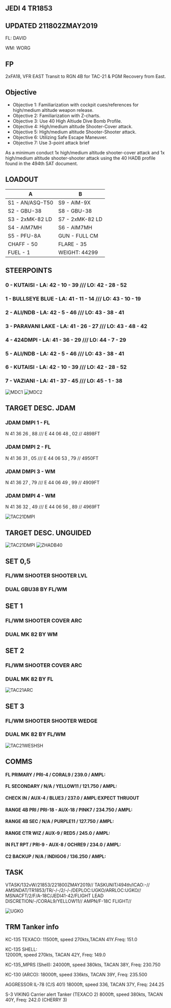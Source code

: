 ## JEDI 4 TR1853
## UPDATED 211802ZMAY2019

FL: DAVID

WM: WORG


## FP
2xFA18, VFR EAST
Transit to RGN 4B for TAC-21 & PGM
Recovery from East. 

## Objective

* Objective 1: Familiarization with cockpit cues/references for high/medium altitude weapon release.
* Objective 2: Familiarization with Z-charts.
* Objective 3: Use 40 High Altiude Dive Bomb Profile.
* Objective 4: High/medium altitude Shooter-Cover attack.
* Objective 5: High/medium altitude Shooter-Shooter attack.
* Objective 6: Utilizing Safe Escape Maneuver.
* Objective 7: Use 3-point attack brief

As a minimum conduct 1x high/medium altitude shooter-cover attack and 1x high/medium altitude shooter-shooter attack using the 40 HADB profile found in the 494th SAT document.
	
## LOADOUT

A | B
----- | -----
S1 - AN/ASQ-T50 | S9 - AIM-9X
S2 - GBU-38 | S8 - GBU-38
S3 - 2xMK-82 LD | S7 - 2xMK-82 LD
S4 - AIM7MH | S6 - AIM7MH
S5 - PFU-8A | GUN - FULL CM
CHAFF - 50 | FLARE - 35
FUEL - 1 | WEIGHT: 44299



## STEERPOINTS

### 0 - KUTAISI - LA:  42 - 10 - 39 /// LO:  42 - 28 - 52
### 1 - BULLSEYE BLUE - LA:  41 - 11 - 14 /// LO:  43 - 10 - 19
### 2 - ALI/NDB - LA:  42 - 5 - 46 /// LO:  43 - 38 - 41
### 3 - PARAVANI LAKE - LA:  41 - 26 - 27 /// LO:  43 - 48 - 42
### 4 - 424DMPI - LA:  41 - 36 - 29 /// LO:  44 - 7 - 29
### 5 - ALI/NDB - LA:  42 - 5 - 46 /// LO:  43 - 38 - 41
### 6 - KUTAISI - LA:  42 - 10 - 39 /// LO:  42 - 28 - 52
### 7 - VAZIANI - LA:  41 - 37 - 45 /// LO:  45 - 1 - 38


![MDC1](MDC10.PNG)
![MDC2](MDC20.PNG)


## TARGET DESC. JDAM

### JDAM DMPI 1 - FL
N 41 36 26 , 88 /// E 44 06 48 , 02  // 4898FT

### JDAM DMPI 2 - FL
N 41 36 31 , 05 /// E 44 06 53 , 79  // 4950FT

### JDAM DMPI 3 - WM
N 41 36 27 , 79 /// E 44 06 49 , 99   // 4909FT

### JDAM DMPI 4 - WM
N 41 36 32 , 49 /// E 44 06 56 , 89  // 4969FT

![TAC21DMPI](/TRM/T4B/T4BJDAMDMPI.png)

## TARGET DESC. UNGUIDED

![TAC21DMPI](/TAC21/TAC21DMPI.png)
![ZHADB40](/WEAPONS/ZHADB40.PNG)

## SET 0,5

### FL/WM SHOOTER SHOOTER LVL
### DUAL GBU38 BY FL/WM


## SET 1

### FL/WM SHOOTER COVER ARC
### DUAL MK 82 BY WM

## SET 2

### FL/WM SHOOTER COVER ARC
### DUAL MK 82 BY FL

![TAC21ARC](TAC21ARC.PNG)

## SET 3

### FL/WM SHOOTER SHOOTER WEDGE
### DUAL MK 82 BY FL/WM

![TAC21WESHSH](TAC21WESHSH.PNG)


## COMMS

#### FL PRIMARY / PRI-4 / CORAL9 / 239.0 / AMPL:
#### FL SECONDARY / N/A / YELLOW11 / 121.750 / AMPL:
#### CHECK IN / AUX-4 / BLUE3 / 237.0 / AMPL:EXPECT THRUOUT
#### RANGE 4B PRI / PRI-18 - AUX-18 / PINK7 / 234.750 / AMPL:
#### RANGE 4B SEC / N/A / PURPLE11 / 127.750 / AMPL:
#### RANGE CTR WIZ / AUX-9 / RED5 / 245.0 / AMPL:
#### IN FLT RPT / PRI-9 - AUX-8 / OCHRE9 / 234.0 / AMPL:
#### C2 BACKUP / N/A / INDIGO6 / 136.250 / AMPL:

	

## TASK
VTASK/132vW/21853/221800ZMAY2019//
TASKUNIT/494th/ICAO:-//
AMSNDAT/TR1853/TR/-/-/2/-/-/DEPLOC:UGKO/ARRLOC:UGKO//
MSNACFT/2/F/A-18C/JEDI41-42/FLIGHT LEAD DISCRETION/-/CORAL9/YELLOW11//
AMPN/F-18C FLIGHT//

![UGKO](v1.png)


## TRM Tanker info
KC-135 TEXACO:
11500ft, speed 270kts,TACAN 41Y.Freq: 151.0

KC-135 SHELL:\
12000ft, speed 270kts, TACAN 42Y, Freq: 149.0

KC-135_MPRS (Shell):
24000ft, speed 380kts, TACAN 38Y, Freq: 230.750

KC-130 (ARCO):
18000ft, speed 336kts, TACAN 39Y, Freq: 235.500

AGGRESSOR IL-78 (C/S 401)
18000ft, speed 336, TACAN 37Y, Freq: 244.25

S-3 VIKING Carrier alert Tanker (TEXACO 2)
8000ft, speed 380kts, TACAN 40Y, Freq: 242.0 (CHERRY 3)
